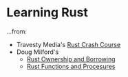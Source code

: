 # Learning Rust

...from:
* Travesty Media's [Rust Crash Course](https://www.youtube.com/watch?v=zF34dRivLOw)
* Doug Milford's 
    * [Rust Ownership and Borrowing](https://www.youtube.com/watch?v=lQ7XF-6HYGc)
    * [Rust Functions and Procesures](https://www.youtube.com/watch?v=hEhnDRR4Ijs)
